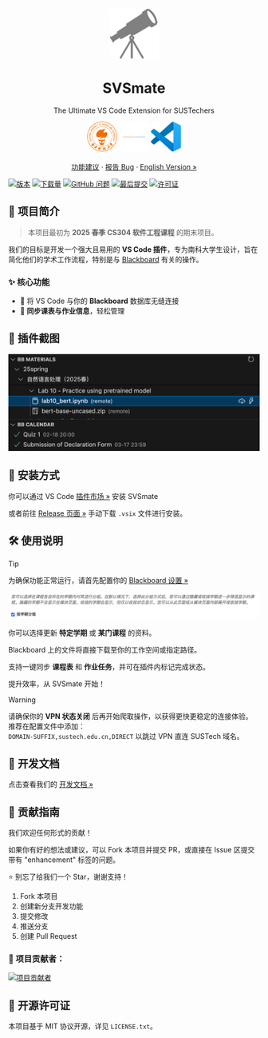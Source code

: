<br />
<div align="center">
  <a href="https://github.com/naivecynics/SVSmate">
    <img src="https://raw.githubusercontent.com/naivecynics/SVSmate/main/media/telescope-gray.png" alt="Logo" width="100" height="100">
  </a>

  <h1 align="center">SVSmate</h1>

  <p align="center">
    The Ultimate VS Code Extension for SUSTechers 
    <br />
    <div align="center">
        <img src="https://raw.githubusercontent.com/naivecynics/SVSmate/main/media/sustech.png" alt="SUSTech" width="60" />
        <img src="https://raw.githubusercontent.com/naivecynics/SVSmate/main/media/separator.png" alt="separator" width="60" />
        <img src="https://raw.githubusercontent.com/naivecynics/SVSmate/main/media/vscode.png" alt="VS Code" width="60" />
    </div>
    <br />
    <a href="https://github.com/naivecynics/SVSmate/issues/new?labels=enhancement&template=feature-request---.md">功能建议</a>
    &middot;
    <a href="https://github.com/naivecynics/SVSmate/issues/new?labels=bug&template=bug-report---.md">报告 Bug</a>
    &middot;
    <a href="https://github.com/naivecynics/SVSmate">English Version »</a>
  </p>
</div>

[![版本](https://img.shields.io/visual-studio-marketplace/v/naivecynics.svsmate?style=flat-square)](https://marketplace.visualstudio.com/items?itemName=naivecynics.svsmate)
[![下载量](https://img.shields.io/visual-studio-marketplace/d/naivecynics.svsmate?style=flat-square)](https://marketplace.visualstudio.com/items?itemName=naivecynics.svsmate)
[![GitHub 问题](https://img.shields.io/github/issues/naivecynics/SVSmate?style=flat-square)](https://github.com/naivecynics/SVSmate/issues)
[![最后提交](https://img.shields.io/github/last-commit/naivecynics/SVSmate?style=flat-square)](https://github.com/naivecynics/SVSmate/commits/main)
[![许可证](https://img.shields.io/github/license/naivecynics/SVSmate?style=flat-square)](https://github.com/naivecynics/SVSmate/blob/main/LICENSE)

## 🚀 项目简介

> 本项目最初为 **2025 春季 CS304 软件工程课程** 的期末项目。

我们的目标是开发一个强大且易用的 **VS Code 插件**，专为南科大学生设计，旨在简化他们的学术工作流程，特别是与 [Blackboard](https://bb.sustech.edu.cn/webapps/portal/execute/tabs/tabAction?tab_tab_group_id=_1_1) 有关的操作。

### ✨ 核心功能

- 🔗 将 VS Code 与你的 **Blackboard** 数据库无缝连接  
- 📅 **同步课表与作业信息**，轻松管理

## 📸 插件截图

![插件界面](https://raw.githubusercontent.com/naivecynics/SVSmate/main/media/screenshot.png)

## 💾 安装方式

你可以通过 VS Code [插件市场 »](https://marketplace.visualstudio.com/items?itemName=naivecynics.svsmate) 安装 SVSmate

或者前往 [Release 页面 »](https://github.com/naivecynics/SVSmate/releases) 手动下载 `.vsix` 文件进行安装。

## 🛠️ 使用说明

> [!TIP]
> 为确保功能正常运行，请首先配置你的 [Blackboard 设置 »](https://bb.sustech.edu.cn/webapps/portal/execute/tabs/tabAction?tab_tab_group_id=_1_1&forwardUrl=edit_module/_3_1/bbcourseorg?cmd%3Dedit&recallUrl=/webapps/portal/execute/tabs/tabAction?tab_tab_group_id%3D_1_1x)  
>
> ![Blackboard 设置截图](https://raw.githubusercontent.com/naivecynics/SVSmate/main/media/bb-setting.png)

你可以选择更新 **特定学期** 或 **某门课程** 的资料。  

Blackboard 上的文件将直接下载至你的工作空间或指定路径。

支持一键同步 **课程表** 和 **作业任务**，并可在插件内标记完成状态。

提升效率，从 SVSmate 开始！

> [!WARNING]
> 请确保你的 **VPN 状态关闭** 后再开始爬取操作，以获得更快更稳定的连接体验。
> 推荐在配置文件中添加：  
> `DOMAIN-SUFFIX,sustech.edu.cn,DIRECT` 以跳过 VPN 直连 SUSTech 域名。

## 📖 开发文档

点击查看我们的 [开发文档 »](https://naivecynics.github.io/SVSmate/)

## 💬 贡献指南

我们欢迎任何形式的贡献！

如果你有好的想法或建议，可以 Fork 本项目并提交 PR，或直接在 Issue 区提交带有 "enhancement" 标签的问题。

⭐️ 别忘了给我们一个 Star，谢谢支持！

1. Fork 本项目
2. 创建新分支开发功能
3. 提交修改
4. 推送分支
5. 创建 Pull Request

### 👥 项目贡献者：

<a href="https://github.com/naivecynics/SVSmate/graphs/contributors">
  <img src="https://contrib.rocks/image?repo=naivecynics/SVSmate" alt="项目贡献者" />
</a>

## 📜 开源许可证

本项目基于 MIT 协议开源，详见 `LICENSE.txt`。